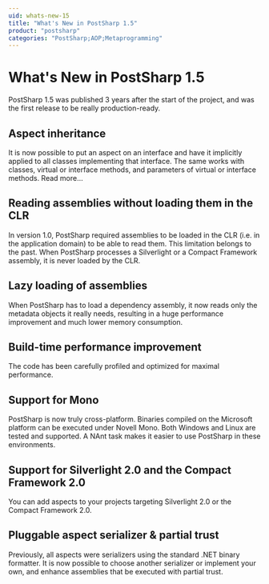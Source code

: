 ```yaml
---
uid: whats-new-15
title: "What's New in PostSharp 1.5"
product: "postsharp"
categories: "PostSharp;AOP;Metaprogramming"
---
```

# What's New in PostSharp 1.5

PostSharp 1.5 was published 3 years after the start of the project, and was the first release to be really production-ready.


## Aspect inheritance

It is now possible to put an aspect on an interface and have it implicitly applied to all classes implementing that interface. The same works with classes, virtual or interface methods, and parameters of virtual or interface methods. Read more...


## Reading assemblies without loading them in the CLR

In version 1.0, PostSharp required assemblies to be loaded in the CLR (i.e. in the application domain) to be able to read them. This limitation belongs to the past. When PostSharp processes a Silverlight or a Compact Framework assembly, it is never loaded by the CLR.


## Lazy loading of assemblies

When PostSharp has to load a dependency assembly, it now reads only the metadata objects it really needs, resulting in a huge performance improvement and much lower memory consumption.


## Build-time performance improvement

The code has been carefully profiled and optimized for maximal performance.


## Support for Mono

PostSharp is now truly cross-platform. Binaries compiled on the Microsoft platform can be executed under Novell Mono. Both Windows and Linux are tested and supported. A NAnt task makes it easier to use PostSharp in these environments.


## Support for Silverlight 2.0 and the Compact Framework 2.0

You can add aspects to your projects targeting Silverlight 2.0 or the Compact Framework 2.0.


## Pluggable aspect serializer & partial trust

Previously, all aspects were serializers using the standard .NET binary formatter. It is now possible to choose another serializer or implement your own, and enhance assemblies that be executed with partial trust.

